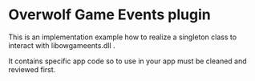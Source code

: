 # Overwolf Game Events plugin

This is an implementation example how to realize a singleton class to interact with libowgameents.dll .

It contains specific app code so to use in your app must be cleaned and reviewed first.